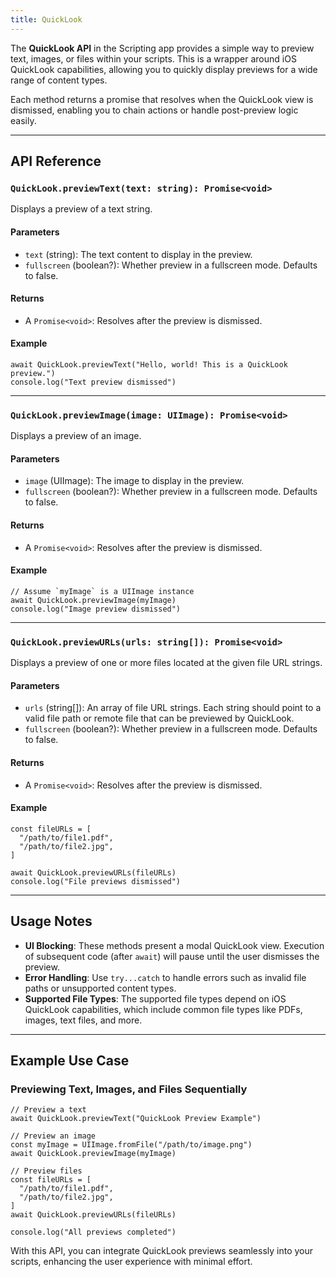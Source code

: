 ```yaml
---
title: QuickLook
---
```

The **QuickLook API** in the Scripting app provides a simple way to preview text, images, or files within your scripts. This is a wrapper around iOS QuickLook capabilities, allowing you to quickly display previews for a wide range of content types. 

Each method returns a promise that resolves when the QuickLook view is dismissed, enabling you to chain actions or handle post-preview logic easily.

---

## **API Reference**

### `QuickLook.previewText(text: string): Promise<void>`
Displays a preview of a text string.

#### **Parameters**
- `text` (string): The text content to display in the preview.
- `fullscreen` (boolean?): Whether preview in a fullscreen mode. Defaults to false.

#### **Returns**
- A `Promise<void>`: Resolves after the preview is dismissed.

#### **Example**
```tsx
await QuickLook.previewText("Hello, world! This is a QuickLook preview.")
console.log("Text preview dismissed")
```

---

### `QuickLook.previewImage(image: UIImage): Promise<void>`
Displays a preview of an image.

#### **Parameters**
- `image` (UIImage): The image to display in the preview.
- `fullscreen` (boolean?): Whether preview in a fullscreen mode. Defaults to false.

#### **Returns**
- A `Promise<void>`: Resolves after the preview is dismissed.

#### **Example**
```tsx
// Assume `myImage` is a UIImage instance
await QuickLook.previewImage(myImage)
console.log("Image preview dismissed")
```

---

### `QuickLook.previewURLs(urls: string[]): Promise<void>`
Displays a preview of one or more files located at the given file URL strings.

#### **Parameters**
- `urls` (string[]): An array of file URL strings. Each string should point to a valid file path or remote file that can be previewed by QuickLook.
- `fullscreen` (boolean?): Whether preview in a fullscreen mode. Defaults to false.

#### **Returns**
- A `Promise<void>`: Resolves after the preview is dismissed.

#### **Example**
```tsx
const fileURLs = [
  "/path/to/file1.pdf",
  "/path/to/file2.jpg",
]

await QuickLook.previewURLs(fileURLs)
console.log("File previews dismissed")
```

---

## **Usage Notes**
- **UI Blocking**: These methods present a modal QuickLook view. Execution of subsequent code (after `await`) will pause until the user dismisses the preview.
- **Error Handling**: Use `try...catch` to handle errors such as invalid file paths or unsupported content types.
- **Supported File Types**: The supported file types depend on iOS QuickLook capabilities, which include common file types like PDFs, images, text files, and more.

---

## **Example Use Case**
### Previewing Text, Images, and Files Sequentially
```tsx
// Preview a text
await QuickLook.previewText("QuickLook Preview Example")

// Preview an image
const myImage = UIImage.fromFile("/path/to/image.png")
await QuickLook.previewImage(myImage)

// Preview files
const fileURLs = [
  "/path/to/file1.pdf",
  "/path/to/file2.jpg",
]
await QuickLook.previewURLs(fileURLs)

console.log("All previews completed")
```

With this API, you can integrate QuickLook previews seamlessly into your scripts, enhancing the user experience with minimal effort.